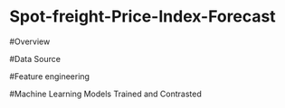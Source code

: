 # Spot-freight-Price-Index-Forecast

#Overview

#Data Source

#Feature engineering

#Machine Learning Models Trained and Contrasted
